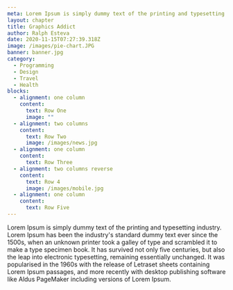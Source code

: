 ```yaml
---
meta: Lorem Ipsum is simply dummy text of the printing and typesetting industry.
layout: chapter
title: Graphics Addict
author: Ralph Esteva
date: 2020-11-15T07:27:39.318Z
image: /images/pie-chart.JPG
banner: banner.jpg
category:
  - Programming
  - Design
  - Travel
  - Health
blocks:
  - alignment: one column
    content:
      text: Row One
      image: ""
  - alignment: two columns
    content:
      text: Row Two
      image: /images/news.jpg
  - alignment: one column
    content:
      text: Row Three
  - alignment: two columns reverse
    content:
      text: Row 4
      image: /images/mobile.jpg
  - alignment: one column
    content:
      text: Row Five
---
```


Lorem Ipsum is simply dummy text of the printing and typesetting industry. Lorem Ipsum has been the industry's standard dummy text ever since the 1500s, when an unknown printer took a galley of type and scrambled it to make a type specimen book. It has survived not only five centuries, but also the leap into electronic typesetting, remaining essentially unchanged. It was popularised in the 1960s with the release of Letraset sheets containing Lorem Ipsum passages, and more recently with desktop publishing software like Aldus PageMaker including versions of Lorem Ipsum.